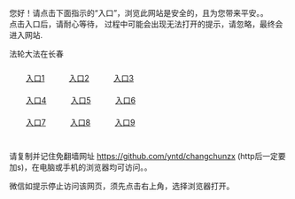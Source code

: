 您好！请点击下面指示的“入口”，浏览此网站是安全的，且为您带来平安。。 <br/>
点击入口后，请耐心等待， 过程中可能会出现无法打开的提示，请忽略，最终会进入网站. </br>

法轮大法在长春<br/>
<div style="padding:10px"><a style="margin:20px" target="_blank" href="https://dfqp4ke0niskp.cloudfront.net/2Qpsp?iaypjqd" id="ccLink1" rel="nofollow">入口1</a> <a target="_blank" style="margin:20px" href="https://d34r97p8ste67p.cloudfront.net/2Qpsp?ofppgco" id="ccLink2" rel="nofollow">入口2</a> <a style="margin:20px" target="_blank" href="https://d3votqx95j6v89.cloudfront.net/2Qpsp?intctkir" id="ccLink3" rel="nofollow">入口3</a></div>

<div style="padding:10px" ><a style="margin:20px" target="_blank" href="https://dfqp4ke0niskp.cloudfront.net/2Qpsp?iaypjqd" id="ccLink4" rel="nofollow">入口4</a> <a style="margin:20px" href="https://d34r97p8ste67p.cloudfront.net/2Qpsp?ofppgco" target="_blank" id="ccLink5" rel="nofollow">入口5</a> <a style="margin:20px" href="https://d3votqx95j6v89.cloudfront.net/2Qpsp?intctkir" target="_blank" id="ccLink6" rel="nofollow">入口6</a></div>

<div style="padding:10px"><a style="margin:20px" target="_blank" href="https://dfqp4ke0niskp.cloudfront.net/2Qpsp?iaypjqd" id="ccLink7" rel="nofollow">入口7</a> <a style="margin:20px" href="https://d34r97p8ste67p.cloudfront.net/2Qpsp?ofppgco" target="_blank" id="ccLink8" rel="nofollow">入口8</a> <a style="margin:20px" target="_blank" href="https://d3votqx95j6v89.cloudfront.net/2Qpsp?intctkir" id="ccLink9" rel="nofollow">入口9</a></div>

<br/>



请复制并记住免翻墙网址 https://github.com/yntd/changchunzx (http后一定要加s)，在电脑或手机的浏览器均可访问。。<br/>

微信如提示停止访问该网页，须先点击右上角，选择浏览器打开。
